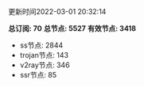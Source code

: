 更新时间2022-03-01 20:32:14

**总订阅: 70**
**总节点: 5527**
**有效节点: 3418**
- ss节点: 2844
- trojan节点: 143
- v2ray节点: 346
- ssr节点: 85
